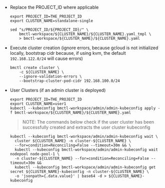 * Replace the PROJECT_ID where applicable
    ```
    export PROJECT_ID=THE_PROJECT_ID
    export CLUSTER_NAME=standalone-single

    sed "s/PROJECT_ID/${PROJECT_ID}/" \
        bmctl-workspace/${CLUSTER_NAME}/${CLUSTER_NAME}.yaml_tmpl \
        > bmctl-workspace/${CLUSTER_NAME}/${CLUSTER_NAME}.yaml
    ```

* Execute cluster creation (ignore errors, because gcloud is not initialized locally, bootstrap cidr because, if using kvm, the default `192.168.122.0/24` will cause errors)
    ```
    bmctl create cluster \
        -c ${CLUSTER_NAME} \
        --ignore-validation-errors \
        --bootstrap-cluster-pod-cidr 192.168.100.0/24
    ```

* User Clusters (if an admin cluster is deployed)

    ```
    export PROJECT_ID=THE_PROJECT_ID
    export CLUSTER_NAME=user1
    kubectl --kubeconfig bmctl-workspace/admin/admin-kubeconfig apply -f bmctl-workspace/${CLUSTER_NAME}/${CLUSTER_NAME}.yaml
    ```

    > NOTE: The commands below check if the user cluster has been successfully created and extracts the user cluster kubeconfig
    ```
    kubectl --kubeconfig bmctl-workspace/admin/admin-kubeconfig wait \
      cluster ${CLUSTER_NAME} -n cluster-${CLUSTER_NAME} \
      --for=condition=Reconciling=False --timeout=30m && \
      kubectl --kubeconfig bmctl-workspace/admin/admin-kubeconfig wait nodepool node-pool-1 \
      -n cluster-${CLUSTER_NAME} --for=condition=Reconciling=False --timeout=30m &&
      kubectl --kubeconfig bmctl-workspace/admin/admin-kubeconfig get secret ${CLUSTER_NAME}-kubeconfig -n cluster-${CLUSTER_NAME} \
      -o 'jsonpath={.data.value}' | base64 -d > ${CLUSTER_NAME}-kubeconfig
    ```
